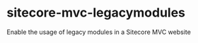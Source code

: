 sitecore-mvc-legacymodules
==========================

Enable the usage of legacy modules in a Sitecore MVC website
